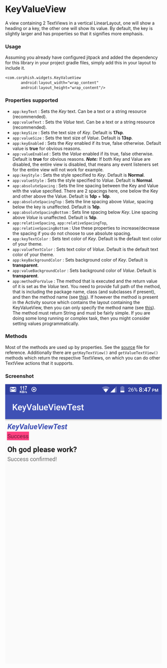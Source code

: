 # KeyValueView
A view containing 2 TextViews in a vertical LinearLayout, one will show a heading or a key, the other one will show its value. By default, the key is slightly larger and has properties so that it signifies more emphasis.

### Usage
Assuming you already have configured jitpack and added the dependency for this library in your project gradle files, simply add this in your layout to include it.
```
<com.corphish.widgets.KeyValueView
       android:layout_width="wrap_content"
       android:layout_height="wrap_content"/>
```

### Properties supported
- `app:keyText` : Sets the _Key_ text. Can be a text or a string resource (recommended).
- `app:valueText` : Sets the _Value_ text. Can be a text or a string resource (recommended).
- `app:keySize` : Sets the text size of _Key_. Default is __17sp__.
- `app:valueSize` : Sets the text size of _Value_. Default is __13sp__.
- `app:keyEnabled` : Sets the _Key_ enabled if its true, false otherwise. Default value is __true__ for obvious reasons.
- `app:valueEnabled` : Sets the _Value_ enabled if its true, false otherwise. Default is __true__ for obvious reasons. ___Note:___ If both Key and Value are disabled, the entire view is disabled, that means any event listeners set for the entire view will not work for example.
- `app:keyStyle` : Sets the style specified to _Key_. Default is __Normal__.
- `app:valueStyle` : Sets the style specified to _Value_. Default is __Normal__.
- `app:absoluteSpacing` : Sets the line spacing between the Key and Value with the value specified. There are 2 spacings here, one below the Key and other above the Value. Default is __1dp__ + __1dp__.
- `app:absoluteSpacingTop` : Sets the line spacing above _Value_, spacing below the key is unaffected. Default is __1dp__.
- `app:absoluteSpacingBottom` : Sets line spacing below _Key_. Line spacing above _Value_ is unaffected. Default is __1dp__.
- `app:relativeSpacing`, `app:relativeSpacingTop`, `app:relativeSpacingBottom` : Use these properties to increase/decrease the spacing if you do not choose to use absolute spacing.
- `app:keyTextColor` : Sets text color of _Key_. Default is the default text color of your theme.
- `app:valueTextColor` : Sets text color of _Value_. Default is the default text color of your theme.
- `app:keyBackgroundColor` : Sets background color of _Key_. Default is __transparent__.
- `app:valueBackgroundColor` : Sets background color of _Value_. Default is __transparent__.
- `app:methodForValue` : The method that is executed and the return value of it is set as the _Value_ text. You need to provide full path of the method, that is including the package name, class (and subclasses if present), and then the method name (see [this](https://github.com/corphish/Widgets/blob/master/app/src/main/res/layout/activity_main.xml#L29)). If however the method is present in the Activity source which contains the layout containing the KeyValueView, then you can only specify the method name (see [this](https://github.com/corphish/Widgets/blob/master/app/src/main/res/layout/activity_main.xml#L19)). The method must return String and must be fairly simple. If you are doing some long running or complex task, then you might consider setting values programmatically.

### Methods
Most of the methods are used up by properties. See the [source](https://github.com/corphish/Widgets/blob/master/widgets/src/main/java/com/corphish/widgets/KeyValueView.java) file for reference.
Additionally there are `getKeyTextView()` and `getValueTextView()` methods which return the respective TextViews, on which you can do other TextView actions that it supports.

### Screenshot
![](assets/kv.png) 